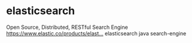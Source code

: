 # elasticsearch
Open Source, Distributed, RESTful Search Engine https://www.elastic.co/products/elast… elasticsearch java search-engine
